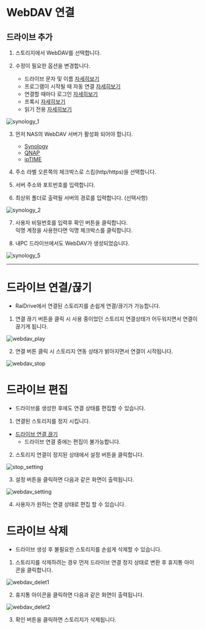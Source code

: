 # WebDAV 연결

## 드라이브 추가
  


1. 스토리지에서 WebDAV를 선택합니다.

2. 수정이 필요한 옵션을 변경합니다.

   - 드라이브 문자 및 이름 [자세히보기](https://github.com/bin1006/test/blob/master/drive_name.md)
   - 프로그램이 시작될 때 자동 연결 [자세히보기](https://github.com/bin1006/test/blob/master/automatic.md)
   - 연결할 때마다 로그인 [자세히보기](https://github.com/bin1006/test/blob/master/connection_login.md#webdav-%EB%A1%9C%EA%B7%B8%EC%9D%B8)
   - 프록시 [자세히보기](https://github.com/bin1006/test/blob/master/proxy.md#%ED%94%84%EB%A1%9D%EC%8B%9C-%EC%82%AC%EC%9A%A9)
   - 읽기 전용 [자세히보기](https://github.com/bin1006/test/blob/master/read.md)


![synology_1](/synology_1.PNG?raw=true)


3. 먼저 NAS의 WebDAV 서버가 활성화 되어야 합니다.
   - [Synology](https://www.synology.com/ko-kr/knowledgebase/DSM/tutorial/File_Sharing/How_to_access_files_on_Synology_NAS_with_WebDAV)
   - [QNAP](https://www.qnap.com/ko-kr/how-to/tutorial/article/webdav%EB%A5%BC-%EC%9D%B4%EC%9A%A9%ED%95%9C-qnap-%EC%9B%90%EA%B2%A9-%EC%95%A1%EC%84%B8%EC%8A%A4)
   - [ipTIME](http://iptime.com/iptime/?page_id=67&pageid=1&mod=document&keyword=raidrive&x=22&y=15&uid=18934)
  
  
4. 주소 라벨 오른쪽의 체크박스로 스킴(http/https)을 선택합니다.
5. 서버 주소와 포트번호를 입력합니다.
6. 최상위 폴더로 출력될 서버의 경로를 입력합니다. (선택사항)
      
![synology_2](/synology_2.PNG?raw=true)

7. 사용자 비밀번호를 입력후 확인 버튼을 클릭합니다.  
   익명 계정을 사용한다면 익명 체크박스를 클릭합니다.
   



7. 내PC 드라이브에서도 WebDAV가 생성되었습니다.

![synology_5](/synology_5.PNG?raw=true)


---  


# 드라이브 연결/끊기

- RaiDrive에서 연결된 스토리지를 손쉽게 연결/끊기가 가능합니다.

1. 연결 끊기 버튼을 클릭 시 사용 중이었던 스토리지 연결상태가 어두워지면서 연결이 끊기게 됩니다.

![webdav_play](/webdav_play.PNG?raw=true)

2. 연결 버튼 클릭 시 스토리지 연동 상태가 밝아지면서 연결이 시작됩니다.

![webdav_stop](/webdav_stop.PNG?raw=true)



# 드라이브 편집

- 드라이브를 생성한 후에도 연결 상태를 편집할 수 있습니다.

1. 연결된 스토리지를 정지 시킵니다.

- [드라이브 연결 끊기](https://github.com/bin1006/test/blob/master/WebDAV.md#%EB%93%9C%EB%9D%BC%EC%9D%B4%EB%B8%8C-%EC%97%B0%EA%B2%B0%EB%81%8A%EA%B8%B0)
  - 드라이브 연결 중에는 편집이 불가능합니다.

2. 스토리지 연결이 정지된 상태에서 설정 버튼을 클릭합니다.

![stop_setting](/stop_setting.png?raw=true)

3. 설정 버튼을 클릭하면 다음과 같은 화면이 출력됩니다.

![webdav_setting](/webdav_setting.PNG?raw=true)

4. 사용자가 원하는 연결 상태로 편집 할 수 있습니다.



# 드라이브 삭제

- 드라이브 생성 후 불필요한 스토리지를 손쉽게 삭제할 수 있습니다.

1. 스토리지를 삭제하려는 경우 먼저 드라이브 연결 정지 상태로 변환 후 휴지통 아이콘을 클릭합니다.

![webdav_delet1](/webdav_delet1.png?raw=true)

2. 휴지통 아이콘을 클릭하면 다음과 같은 화면이 출력됩니다.

![webdav_delet2](/webdav_delet2.PNG?raw=true)

3. 확인 버튼을 클릭하면 스토리지가 삭제됩니다.
